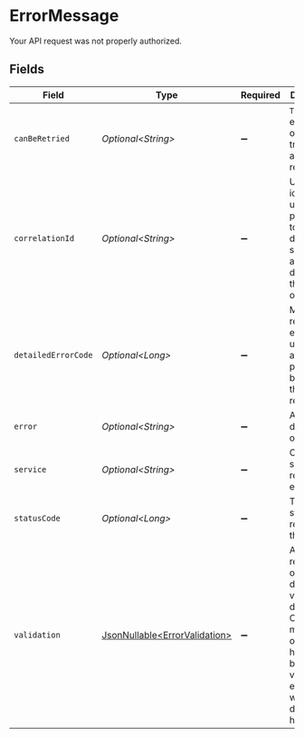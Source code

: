 # ErrorMessage

Your API request was not properly authorized.


## Fields

| Field                                                                                                                                                        | Type                                                                                                                                                         | Required                                                                                                                                                     | Description                                                                                                                                                  |
| ------------------------------------------------------------------------------------------------------------------------------------------------------------ | ------------------------------------------------------------------------------------------------------------------------------------------------------------ | ------------------------------------------------------------------------------------------------------------------------------------------------------------ | ------------------------------------------------------------------------------------------------------------------------------------------------------------ |
| `canBeRetried`                                                                                                                                               | *Optional\<String>*                                                                                                                                          | :heavy_minus_sign:                                                                                                                                           | `True` if the error occurred transiently and can be retried.                                                                                                 |
| `correlationId`                                                                                                                                              | *Optional\<String>*                                                                                                                                          | :heavy_minus_sign:                                                                                                                                           | Unique identifier used to propagate to all downstream services and determine the source of the error.                                                        |
| `detailedErrorCode`                                                                                                                                          | *Optional\<Long>*                                                                                                                                            | :heavy_minus_sign:                                                                                                                                           | Machine readable error code used to automate processes based on the code returned.                                                                           |
| `error`                                                                                                                                                      | *Optional\<String>*                                                                                                                                          | :heavy_minus_sign:                                                                                                                                           | A brief description of the error.                                                                                                                            |
| `service`                                                                                                                                                    | *Optional\<String>*                                                                                                                                          | :heavy_minus_sign:                                                                                                                                           | Codat's service the returned the error.                                                                                                                      |
| `statusCode`                                                                                                                                                 | *Optional\<Long>*                                                                                                                                            | :heavy_minus_sign:                                                                                                                                           | The HTTP status code returned by the error.                                                                                                                  |
| `validation`                                                                                                                                                 | [JsonNullable\<ErrorValidation>](../../models/shared/ErrorValidation.md)                                                                                     | :heavy_minus_sign:                                                                                                                                           | A human-readable object describing validation decisions Codat has made. If an operation has failed because of validation errors, they will be detailed here. |